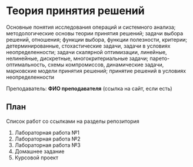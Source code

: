 # Теория принятия решений

Основные понятия исследования операций и системного 
анализа; методологические основы теории принятия решений; 
задачи выбора решений, отношения; функции выбора, функции 
полезности, критерии; детерминированные, стохастические 
задачи, задачи в условиях неопределенности; задачи скалярной 
оптимизации, линейные, нелинейные, дискретные, 
многокритериальные задачи; парето-оптимальность, схемы 
компромиссов, динамические задачи, марковские модели 
принятия решений; принятие решений в условиях 
неопределенности

Преподаватель: **ФИО преподавателя** (ссылка на сайт, если есть)

## План

Список работ со ссылками на разделы репозитория

1. Лабораторная работа №1
2. Лабораторная работа №2
3. Лабораторная работа №3
4. Домашнее задание
5. Курсовой проект

